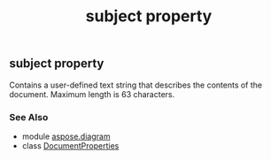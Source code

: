 ﻿---
title: subject property
second_title: Aspose.Diagram for Python via .NET API References
description: 
type: docs
weight: 160
url: /python-net/aspose.diagram/documentproperties/subject/
is_root: false
---

## subject property


Contains a user-defined text string that describes the contents of the document. Maximum length is 63 characters.

### See Also
* module [aspose.diagram](../../)
* class [DocumentProperties](/diagram/python-net/aspose.diagram/documentproperties)
